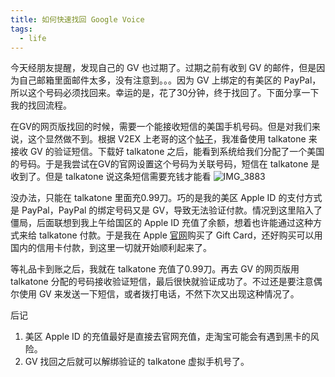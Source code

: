 ```yaml
---
title: 如何快速找回 Google Voice
tags:
  - life
---
```

今天经朋友提醒，发现自己的 GV 也过期了。过期之前有收到 GV 的邮件，但是因为自己邮箱里面邮件太多，没有注意到。。。因为 GV 上绑定的有美区的 PayPal，所以这个号码必须找回来。幸运的是，花了30分钟，终于找回了。下面分享一下我的找回流程。

在GV的网页版找回的时候，需要一个能接收短信的美国手机号码。但是对我们来说，这个显然做不到。根据 V2EX 上老哥的这个[帖子](https://www.v2ex.com/t/845214#;)，我准备使用 talkatone 来接收 GV 的验证短信。下载好 talkatone 之后，能看到系统给我们分配了一个美国的号码。于是我尝试在GV的官网设置这个号码为关联号码，短信在 talkatone 是收到了。但是 talkatone 说这条短信需要充钱才能看
![IMG_3883](https://img-1301200364.cos.ap-guangzhou.myqcloud.com/IMG_3883.jpeg)

没办法，只能在 talkatone 里面充0.99刀。巧的是我的美区 Apple ID 的支付方式是 PayPal，PayPal 的绑定号码又是 GV，导致无法验证付款。情况到这里陷入了僵局，后面联想到我上午给国区的 Apple ID 充值了余额，想着也许能通过这种方式来给 talkatone 付款。于是我在 Apple [官网](https://www.apple.com/shop/gift-cards)购买了 Gift Card，还好购买可以用国内的信用卡付款，到这里一切就开始顺利起来了。

等礼品卡到账之后，我就在 talkatone 充值了0.99刀。再去 GV 的网页版用 talkatone 分配的号码接收验证短信，最后很快就验证成功了。不过还是要注意偶尔使用 GV 来发送一下短信，或者拨打电话，不然下次又出现这种情况了。

后记
1. 美区 Apple ID 的充值最好是直接去官网充值，走淘宝可能会有遇到黑卡的风险。
2. GV 找回之后就可以解绑验证的 talkatone 虚拟手机号了。